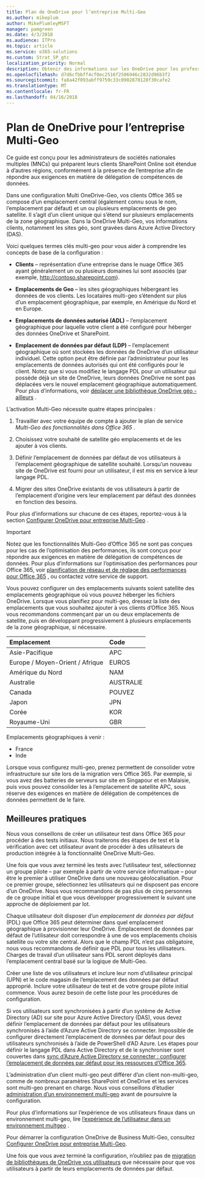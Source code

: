```yaml
---
title: Plan de OneDrive pour l’entreprise Multi-Geo
ms.author: mikeplum
author: MikePlumleyMSFT
manager: pamgreen
ms.date: 4/3/2018
ms.audience: ITPro
ms.topic: article
ms.service: o365-solutions
ms.custom: Strat_SP_gtc
localization_priority: Normal
description: Obtenir des informations sur les OneDrive pour les professionnels Multi-Geo, fonctionne multi-geo et quels emplacements de geo sont disponibles pour le stockage de données.
ms.openlocfilehash: d7d6cfbbff4cf0ec2516f2506946c2832d96b3f2
ms.sourcegitcommit: fa8a42f093abff9759c33c0902878128f30cafe2
ms.translationtype: MT
ms.contentlocale: fr-FR
ms.lasthandoff: 04/16/2018
---
```

# <a name="plan-for-onedrive-for-business-multi-geo"></a>Plan de OneDrive pour l’entreprise Multi-Geo

Ce guide est conçu pour les administrateurs de sociétés nationales multiples (MNCs) qui préparent leurs clients SharePoint Online soit étendue à d’autres régions, conformément à la présence de l’entreprise afin de répondre aux exigences en matière de délégation de compétences de données.

Dans une configuration Multi OneDrive-Geo, vos clients Office 365 se compose d’un emplacement central (également connu sous le nom, l’emplacement par défaut) et un ou plusieurs emplacements de geo satellite. Il s’agit d’un client unique qui s’étend sur plusieurs emplacements de la zone géographique. Dans la OneDrive Multi-Geo, vos informations clients, notamment les sites géo, sont gravées dans Azure Active Directory (DAS). 

Voici quelques termes clés multi-geo pour vous aider à comprendre les concepts de base de la configuration :

-   **Clients** – représentation d’une entreprise dans le nuage Office 365 ayant généralement un ou plusieurs domaines lui sont associés (par exemple, http://contoso.sharepoint.com). 

-   **Emplacements de Geo** – les sites géographiques hébergeant les données de vos clients. Les locataires multi-geo s’étendent sur plus d’un emplacement géographique, par exemple, en Amérique du Nord et en Europe.

-   **Emplacements de données autorisé (ADL)** – l’emplacement géographique pour laquelle votre client a été configuré pour héberger des données OneDrive et SharePoint.

-   **Emplacement de données par défaut (LDP)** – l’emplacement géographique où sont stockées les données de OneDrive d’un utilisateur individuel. Cette option peut être définie par l’administrateur pour les emplacements de données autorisés qui ont été configurés pour le client. Notez que si vous modifiez le langage PDL pour un utilisateur qui possède déjà un site de OneDrive, leurs données OneDrive ne sont pas déplacées vers le nouvel emplacement géographique automatiquement. Pour plus d’informations, voir [déplacer une bibliothèque OneDrive géo - ailleurs](move-onedrive-between-geo-locations.md) .

L’activation Multi-Geo nécessite quatre étapes principales :

1.  Travailler avec votre équipe de compte à ajouter le plan de service _Multi-Geo des fonctionnalités dans Office 365_ .

2.  Choisissez votre souhaité de satellite géo emplacements et de les ajouter à vos clients.

3.  Définir l’emplacement de données par défaut de vos utilisateurs à l’emplacement géographique de satellite souhaité. Lorsqu’un nouveau site de OneDrive est fourni pour un utilisateur, il est mis en service à leur langage PDL.

4.  Migrer des sites OneDrive existants de vos utilisateurs à partir de l’emplacement d’origine vers leur emplacement par défaut des données en fonction des besoins.

Pour plus d’informations sur chacune de ces étapes, reportez-vous à la section [Configurer OneDrive pour entreprise Multi-Geo](multi-geo-tenant-configuration.md) .

> [!IMPORTANT]
> Notez que les fonctionnalités Multi-Geo d’Office 365 ne sont pas conçues pour les cas de l’optimisation des performances, ils sont conçus pour répondre aux exigences en matière de délégation de compétences de données. Pour plus d’informations sur l’optimisation des performances pour Office 365, voir [planification de réseau et de réglage des performances pour Office 365](https://support.office.com/article/e5f1228c-da3c-4654-bf16-d163daee8848) , ou contactez votre service de support.

Vous pouvez configurer un des emplacements suivants soient satellite des emplacements géographique où vous pouvez héberger les fichiers OneDrive. Lorsque vous planifiez pour multi-geo, dressez la liste des emplacements que vous souhaitez ajouter à vos clients d’Office 365. Nous vous recommandons commençant par un ou deux emplacements de satellite, puis en développant progressivement à plusieurs emplacements de la zone géographique, si nécessaire.

<table>
<thead>
<tr class="header">
<th align="left"><strong>Emplacement</strong></th>
<th align="left"><strong>Code</strong></th>
</tr>
</thead>
<tbody>
<tr class="odd">
<td align="left">Asie-Pacifique</td>
<td align="left">APC</td>
</tr>
<tr class="even">
<td align="left">Europe / Moyen-Orient / Afrique</td>
<td align="left">EUROS</td>
</tr>
<tr class="odd">
<td align="left">Amérique du Nord</td>
<td align="left">NAM</td>
</tr>
<tr class="even">
<td align="left">Australie</td>
<td align="left">AUSTRALIE</td>
</tr>
<tr class="odd">
<td align="left">Canada</td>
<td align="left">POUVEZ</td>
</tr>
<tr class="odd">
<td align="left">Japon</td>
<td align="left">JPN</td>
</tr>
<tr class="even">
<td align="left">Corée</td>
<td align="left">KOR</td>
</tr>
<tr class="odd">
<td align="left">Royaume-Uni</td>
<td align="left">GBR</td>
</tr>
</tbody>
</table>

Emplacements géographiques à venir :
  
- France
- Inde

Lorsque vous configurez multi-geo, prenez permettent de consolider votre infrastructure sur site lors de la migration vers Office 365. Par exemple, si vous avez des batteries de serveurs sur site en Singapour et en Malaisie, puis vous pouvez consolider les à l’emplacement de satellite APC, sous réserve des exigences en matière de délégation de compétences de données permettent de le faire.

## <a name="best-practices"></a>Meilleures pratiques

Nous vous conseillons de créer un utilisateur test dans Office 365 pour procéder à des tests initiaux. Nous traiterons des étapes de test et la vérification avec cet utilisateur avant de procéder à des utilisateurs de production intégrée à la fonctionnalité OneDrive Multi-Geo.

Une fois que vous avez terminé les tests avec l’utilisateur test, sélectionnez un groupe pilote – par exemple à partir de votre service informatique – pour être le premier à utiliser OneDrive dans une nouveau géolocalisation. Pour ce premier groupe, sélectionnez les utilisateurs qui ne disposent pas encore d’un OneDrive. Nous vous recommandons de pas plus de cinq personnes de ce groupe initial et que vous développer progressivement le suivant une approche de déploiement par lot.

Chaque utilisateur doit disposer d’un *emplacement de données par défaut* (PDL) que Office 365 peut déterminer dans quel emplacement géographique à provisionner leur OneDrive. Emplacement de données par défaut de l’utilisateur doit correspondre à une de vos emplacements choisis satellite ou votre site central. Alors que le champ PDL n’est pas obligatoire, nous vous recommandons de définir que PDL pour tous les utilisateurs. Charges de travail d’un utilisateur sans PDL seront déployés dans l’emplacement central basé sur la logique de Multi-Geo.   

Créer une liste de vos utilisateurs et inclure leur nom d’utilisateur principal (UPN) et le code magasin de l’emplacement des données par défaut approprié. Inclure votre utilisateur de test et de votre groupe pilote initial commence. Vous aurez besoin de cette liste pour les procédures de configuration.

Si vos utilisateurs sont synchronisées à partir d’un système de Active Directory (AD) sur site pour Azure Active Directory (DAS), vous devez définir l’emplacement de données par défaut pour les utilisateurs synchronisés à l’aide d’Azure Active Directory se connecter. Impossible de configurer directement l’emplacement de données par défaut pour des utilisateurs synchronisés à l’aide de PowerShell d’AD Azure. Les étapes pour définir le langage PDL dans Active Directory et de le synchroniser sont couvertes dans [sync d’Azure Active Directory se connecter : configurer l’emplacement de données par défaut pour les ressources d’Office 365](https://docs.microsoft.com/en-us/azure/active-directory/connect/active-directory-aadconnectsync-feature-preferreddatalocation).

L’administration d’un client multi-geo peut différer d’un client non-multi-geo, comme de nombreux paramètres SharePoint et OneDrive et les services sont multi-geo prenant en charge. Nous vous conseillons d’étudier [administration d’un environnement multi-geo](administering-a-multi-geo-environment.md) avant de poursuivre la configuration.

Pour plus d’informations sur l’expérience de vos utilisateurs finaux dans un environnement multi-geo, lire [l’expérience de l’utilisateur dans un environnement multgeo](multi-geo-user-experience.md) .

Pour démarrer la configuration OneDrive de Business Multi-Geo, consultez [Configurer OneDrive pour entreprise Multi-Geo](multi-geo-tenant-configuration.md).

Une fois que vous avez terminé la configuration, n’oubliez pas de [migration de bibliothèques de OneDrive vos utilisateurs](move-onedrive-between-geo-locations.md) que nécessaire pour que vos utilisateurs à partir de leurs emplacements de données par défaut.
